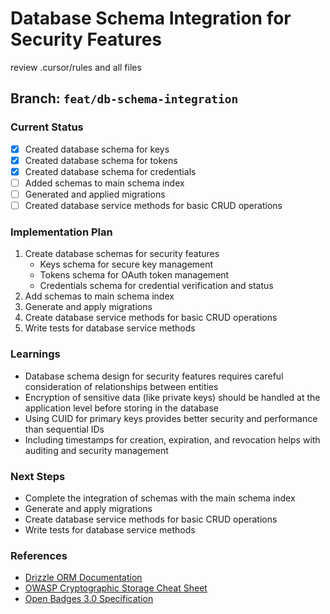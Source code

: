 # Database Schema Integration for Security Features

review .cursor/rules and all files

## Branch: `feat/db-schema-integration`

### Current Status
- [x] Created database schema for keys
- [x] Created database schema for tokens
- [x] Created database schema for credentials
- [ ] Added schemas to main schema index
- [ ] Generated and applied migrations
- [ ] Created database service methods for basic CRUD operations

### Implementation Plan
1. Create database schemas for security features
   - Keys schema for secure key management
   - Tokens schema for OAuth token management
   - Credentials schema for credential verification and status
2. Add schemas to main schema index
3. Generate and apply migrations
4. Create database service methods for basic CRUD operations
5. Write tests for database service methods

### Learnings
- Database schema design for security features requires careful consideration of relationships between entities
- Encryption of sensitive data (like private keys) should be handled at the application level before storing in the database
- Using CUID for primary keys provides better security and performance than sequential IDs
- Including timestamps for creation, expiration, and revocation helps with auditing and security management

### Next Steps
- Complete the integration of schemas with the main schema index
- Generate and apply migrations
- Create database service methods for basic CRUD operations
- Write tests for database service methods

### References
- [Drizzle ORM Documentation](https://orm.drizzle.team/docs/overview)
- [OWASP Cryptographic Storage Cheat Sheet](https://cheatsheetseries.owasp.org/cheatsheets/Cryptographic_Storage_Cheat_Sheet.html)
- [Open Badges 3.0 Specification](https://www.imsglobal.org/spec/ob/v3p0/)
